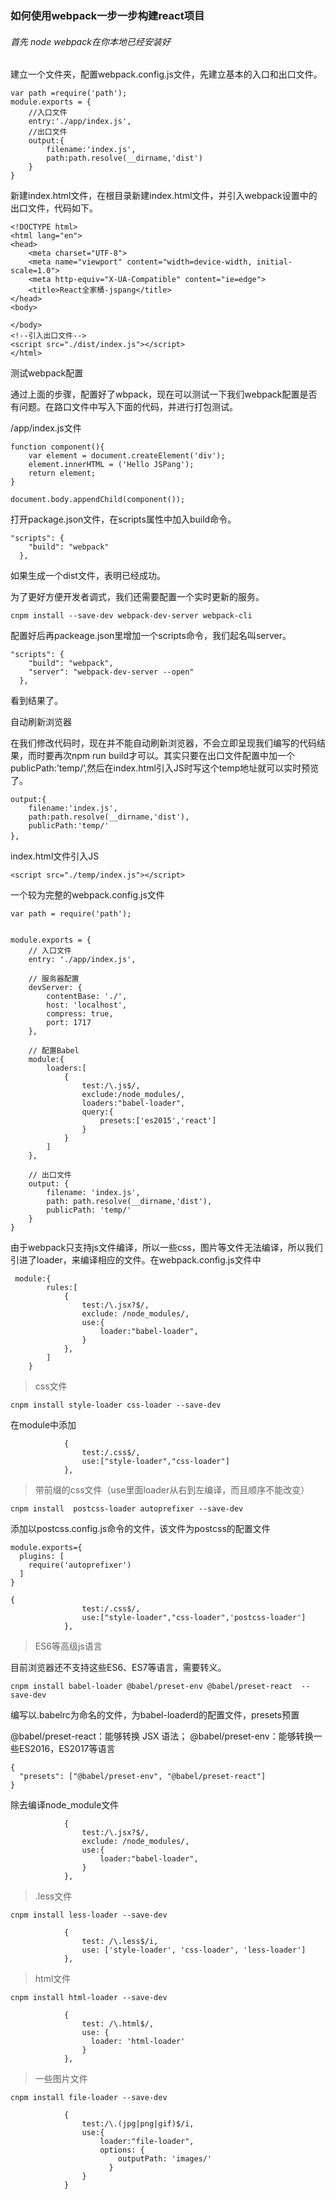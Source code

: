 ### 如何使用webpack一步一步构建react项目
###### 首先 node webpack在你本地已经安装好
建立一个文件夹，配置webpack.config.js文件，先建立基本的入口和出口文件。

```
var path =require('path');
module.exports = {
    //入口文件
    entry:'./app/index.js',
    //出口文件
    output:{
        filename:'index.js',
        path:path.resolve(__dirname,'dist')
    }
}
```

新建index.html文件，在根目录新建index.html文件，并引入webpack设置中的出口文件，代码如下。


```
<!DOCTYPE html>
<html lang="en">
<head>
    <meta charset="UTF-8">
    <meta name="viewport" content="width=device-width, initial-scale=1.0">
    <meta http-equiv="X-UA-Compatible" content="ie=edge">
    <title>React全家桶-jspang</title>
</head>
<body>
 
</body>
<!--引入出口文件-->
<script src="./dist/index.js"></script>
</html>
```
测试webpack配置

通过上面的步骤，配置好了wbpack，现在可以测试一下我们webpack配置是否有问题。在路口文件中写入下面的代码，并进行打包测试。

/app/index.js文件


```
function component(){
    var element = document.createElement('div');
    element.innerHTML = ('Hello JSPang');
    return element;
}
 
document.body.appendChild(component());
```
打开package.json文件，在scripts属性中加入build命令。

```
"scripts": {
    "build": "webpack"
  },
```
如果生成一个dist文件，表明已经成功。


为了更好方便开发者调式，我们还需要配置一个实时更新的服务。

```
cnpm install --save-dev webpack-dev-server webpack-cli
```

配置好后再packeage.json里增加一个scripts命令，我们起名叫server。

```
"scripts": {
    "build": "webpack",
    "server": "webpack-dev-server --open"
  },
```
看到结果了。

自动刷新浏览器

在我们修改代码时，现在并不能自动刷新浏览器，不会立即呈现我们编写的代码结果，而时要再次npm run build才可以。其实只要在出口文件配置中加一个publicPath:’temp/’,然后在index.html引入JS时写这个temp地址就可以实时预览了。
```
output:{
    filename:'index.js',
    path:path.resolve(__dirname,'dist'),
    publicPath:'temp/'
},　　
```
index.html文件引入JS
```
<script src="./temp/index.js"></script>
```
一个较为完整的webpack.config.js文件
```
var path = require('path');
 
 
module.exports = {
    // 入口文件
    entry: './app/index.js',
 
    // 服务器配置
    devServer: {
        contentBase: './',
        host: 'localhost',
        compress: true,
        port: 1717
    },
 
    // 配置Babel
    module:{
        loaders:[
            {
                test:/\.js$/,
                exclude:/node_modules/,
                loaders:"babel-loader",
                query:{
                    presets:['es2015','react']
                }
            }
        ]
    },
 
    // 出口文件
    output: {
        filename: 'index.js',
        path: path.resolve(__dirname,'dist'),
        publicPath: 'temp/'
    }
}
```

由于webpack只支持js文件编译，所以一些css，图片等文件无法编译，所以我们引进了loader，来编译相应的文件。在webpack.config.js文件中

```
 module:{
        rules:[
            {
                test:/\.jsx?$/,
                exclude: /node_modules/,
                use:{
                    loader:"babel-loader",
                }
            },
        ]
    }
```

> css文件


```
cnpm install style-loader css-loader --save-dev
```
在module中添加
```
            {
                test:/.css$/,
                use:["style-loader","css-loader"]
            },
```
> 带前缀的css文件（use里面loader从右到左编译，而且顺序不能改变）
```
cnpm install  postcss-loader autoprefixer --save-dev
```
添加以postcss.config.js命令的文件，该文件为postcss的配置文件

```
module.exports={
  plugins: [
    require('autoprefixer')
  ]
}

```


```
{
                test:/.css$/,
                use:["style-loader","css-loader",'postcss-loader']
            },
```
> ES6等高级js语言

目前浏览器还不支持这些ES6、ES7等语言，需要转义。

```
cnpm install babel-loader @babel/preset-env @babel/preset-react  --save-dev
```
编写以.babelrc为命名的文件，为babel-loaderd的配置文件，presets预置

@babel/preset-react：能够转换 JSX 语法；
@babel/preset-env：能够转换一些ES2016，ES2017等语言

```
{
  "presets": ["@babel/preset-env", "@babel/preset-react"]
}
```

除去编译node_module文件
```
            {
                test:/\.jsx?$/,
                exclude: /node_modules/,
                use:{
                    loader:"babel-loader",
                }
            },
```

> .less文件

```
cnpm install less-loader --save-dev
```


```
            {
                test: /\.less$/i, 
                use: ['style-loader', 'css-loader', 'less-loader']
            },
```
> html文件
```
cnpm install html-loader --save-dev
```

```
            {
                test: /\.html$/,
                use: {
                  loader: 'html-loader'
                }
            },
```
> 一些图片文件

```
cnpm install file-loader --save-dev
```


```
            {
                test:/\.(jpg|png|gif)$/i,
                use:{
                    loader:"file-loader",
                    options: {
                        outputPath: 'images/'
                      }
                }
            }
```


